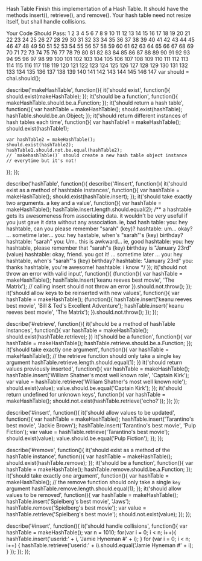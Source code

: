 Hash Table
Finish this implementation of a Hash Table. It should have the methods insert(), retrieve(), and remove(). Your hash table need not resize itself, but shall handle collisions.

Your Code Should Pass:
1
2
3
4
5
6
7
8
9
10
11
12
13
14
15
16
17
18
19
20
21
22
23
24
25
26
27
28
29
30
31
32
33
34
35
36
37
38
39
40
41
42
43
44
45
46
47
48
49
50
51
52
53
54
55
56
57
58
59
60
61
62
63
64
65
66
67
68
69
70
71
72
73
74
75
76
77
78
79
80
81
82
83
84
85
86
87
88
89
90
91
92
93
94
95
96
97
98
99
100
101
102
103
104
105
106
107
108
109
110
111
112
113
114
115
116
117
118
119
120
121
122
123
124
125
126
127
128
129
130
131
132
133
134
135
136
137
138
139
140
141
142
143
144
145
146
147
var should = chai.should();

describe('makeHashTable', function(){
  it('should exist', function(){
    should.exist(makeHashTable);
  });
  it('should be a function', function(){
    makeHashTable.should.be.a.Function;
  });
  it('should return a hash table', function(){
    var hashTable = makeHashTable();
    should.exist(hashTable);
    hashTable.should.be.an.Object;
  });
  it('should return different instances of hash tables each time', function(){
    var hashTable1 = makeHashTable();
    should.exist(hashTable1);

    var hashTable2 = makeHashTable();
    should.exist(hashTable2);
    hashTable1.should.not.be.equal(hashTable2);
    // `makehashTable()` should create a new hash table object instance
    // everytime but it's not!
  });
});

describe('hashTable', function(){
  describe('#insert', function(){
    it('should exist as a method of hashtable instances', function(){
      var hashTable = makeHashTable();
      should.exist(hashTable.insert);
    });
    it('should take exactly two arguments. a key and a value', function(){
      var hashTable = makeHashTable();
      hashTable.insert.length.should.equal(2);
      /**
        a hashtable gets its awesomeness from associating data. it wouldn't be
        very useful if you just gave it data without any association.
        ie, bad hash table:
        you: hey hashtable, can you please remember "sarah" (key)?
        hashtable: um... okay?
        ... sometime later...
        you: hey hastable, when's "sarah"'s (key) birthday?
        hashtable: "sarah"
        you: Um.. this is awkward...
        ie, good hashtable:
        you: hey hashtable, please remember that "sarah"s (key) birthday is
        "January 23rd" (value)
        hashtable: okay, friend. you got it!
        ... sometime later ...
        you: hey hashtable, when's "sarah"'s (key) birthday?
        hashtable: "January 23rd"
        you: thanks hashtable, you're awesome!
        hashtable: i know
      */
    });
    it('should not throw an error with valid input', function(){
      (function(){
        var hashTable = makeHashTable();
        hashTable.insert('keanu reeves best movie', 'The Matrix');
        // calling insert should not throw an error
      }).should.not.throw();
    });
    it('should allow keys to be reinserted with new values', function(){
      var hashTable = makeHashTable();
      (function(){
        hashTable.insert('keanu reeves best movie', 'Bill & Ted\'s Excellent Adventure');
        hashTable.insert('keanu reeves best movie', 'The Matrix');
      }).should.not.throw();
    });
  });

  describe('#retrieve', function(){
    it('should be a method of hashTable instances', function(){
      var hashTable = makeHashTable();
      should.exist(hashTable.retrieve);
    })
    it('should be a function', function(){
      var hashTable = makeHashTable();
      hashTable.retrieve.should.be.a.Function;
    });
    it('should take exactly one argument', function(){
      var hashTable = makeHashTable();
      // the retrieve function should only take a single `key` argument
      hashTable.retrieve.length.should.equal(1);
    })
    it('should return values previously inserted', function(){
      var hashTable = makeHashTable();
      hashTable.insert('William Shatner\'s most well known role', 'Captain Kirk');
      var value = hashTable.retrieve('William Shatner\'s most well known role');
      should.exist(value);
      value.should.be.equal('Captain Kirk');
    });
    it('should return undefined for unknown keys', function(){
      var hashTable = makeHashTable();
      should.not.exist(hashTable.retrieve('echo?'));
    });
  });

  describe('#insert', function(){
    it('should allow values to be updated', function(){
      var hashTable = makeHashTable();
      hashTable.insert('Tarantino\'s best movie', 'Jackie Brown');
      hashTable.insert('Tarantino\'s best movie', 'Pulp Fiction');
      var value = hashTable.retrieve('Tarantino\'s best movie');
      should.exist(value);
      value.should.be.equal('Pulp Fiction');
    });
  });

  describe('#remove', function(){
    it('should exist as a method of the hashTable instance', function(){
      var hashTable = makeHashTable();
      should.exist(hashTable.remove);
    });
    it('should be a function', function(){
      var hashTable = makeHashTable();
      hashTable.remove.should.be.a.Function;
    });
    it('should take exactly one argument', function(){
      var hashTable = makeHashTable();
      // the remove function should only take a single `key` argument
      hashTable.remove.length.should.equal(1);
    });
    it('should allow values to be removed', function(){
      var hashTable = makeHashTable();
      hashTable.insert('Spielberg\'s best movie', 'Jaws');
      hashTable.remove('Spielberg\'s best movie');
      var value = hashTable.retrieve('Spielberg\'s best movie');
      should.not.exist(value);
    });
  });

  describe('#insert', function(){
    it('should handle collisions', function(){
      var hashTable = makeHashTable();
      var n = 1010;
      for(var i = 0; i < n; i++){
        hashTable.insert('userid:' + i, 'Jamie Hyneman #' + i);
      }
      for (var i = 0; i < n; i++) {
        hashTable.retrieve('userid:' + i).should.equal('Jamie Hyneman #' + i);
      }
    });
  });
});
